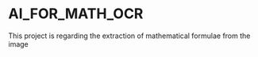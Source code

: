 # AI_FOR_MATH_OCR
This project is regarding the extraction of mathematical formulae from the image 
